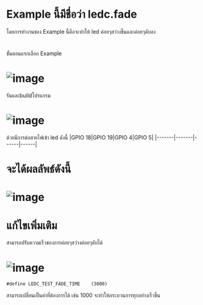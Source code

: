 # Example นี้มีชื่อว่า ledc.fade
โดยการทำงานของ Example นี้คือจะทำให้ led ค่อยๆสว่างขึ้นและค่อยๆดับลง
#
ขั้นตอนแรกเลือก Example
# ![image](https://github.com/user-attachments/assets/7ae2ffdb-e725-4e0b-83ae-9a8a243ae912)
รันและbuildโปรแกรม
# ![image](https://github.com/user-attachments/assets/0da5fc30-6e6c-49f7-9260-2cf17f02ef4d)
ด้วยมีการต่อสายไฟเข้า led ดังนี้
|GPIO 18|GPIO 19|GPIO 4|GPIO 5|
|-------|-------|------|------|

# จะได้ผลลัพธ์ดังนี้
# ![image](https://github.com/user-attachments/assets/d7104470-3d20-47e3-bb83-c66405f0dba8)

# แก้ไขเพิ่มเติม
สามารถปรับความเร็วของการค่อยๆสว่างค่อยๆดับได้
# ![image](https://github.com/user-attachments/assets/90d6bfca-82e4-45c0-9413-4cee427ee988)

```
#define LEDC_TEST_FADE_TIME    (3000)
```
สามารถเปลี่ยนเป็นค่าที่ต้องการได้ เช่น 1000 จะทำให้กระบวนการทุกอย่างเร็วขึ้น
